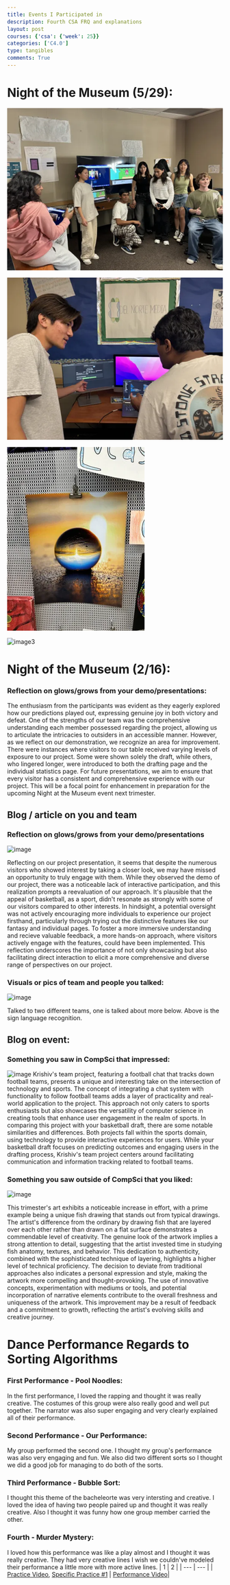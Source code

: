 ```yaml
---
title: Events I Participated in
description: Fourth CSA FRQ and explanations
layout: post
courses: {'csa': {'week': 25}}
categories: ['C4.0']
type: tangibles
comments: True
---
```


# Night of the Museum (5/29):
![image](https://raw.githubusercontent.com/Pitsco/personal/main/images/68747470733a2f2f6d656469612e646973636f72646170702e6e65742f6174746163686d656e74732f3835313636333536373932393038313839382f313234353537303537333137303531313839322f494d475f373239382e6a70673f65783d363635393362376526697.webp)

![image2](https://raw.githubusercontent.com/Pitsco/personal/main/images/68747470733a2f2f6d656469612e646973636f72646170702e6e65742f6174746163686d656e74732f3835313636333536373932393038313839382f313234353537303639343837323433363734362f494d475f373238392e6a70673f65783d363635393362396226697.webp)

![image3](https://raw.githubusercontent.com/Pitsco/personal/main/images/68747470733a2f2f6d656469612e646973636f72646170702e6e65742f6174746163686d656e74732f3835313636333536373932393038313839382f313234353537303730323838333535333338312f494d475f373238312e6a70673f65783d363635393362396426697.webp)

![image3](https://raw.githubusercontent.com/Pitsco/personal/main/images/IMG_7295.jpg)

# Night of the Museum (2/16):
### Reflection on glows/grows from your demo/presentations:
The enthusiasm from the participants was evident as they eagerly explored how our predictions played out, expressing genuine joy in both victory and defeat. One of the strengths of our team was the comprehensive understanding each member possessed regarding the project, allowing us to articulate the intricacies to outsiders in an accessible manner. However, as we reflect on our demonstration, we recognize an area for improvement. There were instances where visitors to our table received varying levels of exposure to our project. Some were shown solely the draft, while others, who lingered longer, were introduced to both the drafting page and the individual statistics page. For future presentations, we aim to ensure that every visitor has a consistent and comprehensive experience with our project. This will be a focal point for enhancement in preparation for the upcoming Night at the Museum event next trimester.

## Blog / article on you and team
### Reflection on glows/grows from your demo/presentations
![image](https://github.com/CSA-trimester-2/nba-analysis-final/assets/89278326/d5c104ee-ed22-4583-8dfb-3a66b6781bc8)

Reflecting on our project presentation, it seems that despite the numerous visitors who showed interest by taking a closer look, we may have missed an opportunity to truly engage with them. While they observed the demo of our project, there was a noticeable lack of interactive participation, and this realization prompts a reevaluation of our approach. It's plausible that the appeal of basketball, as a sport, didn't resonate as strongly with some of our visitors compared to other interests. In hindsight, a potential oversight was not actively encouraging more individuals to experience our project firsthand, particularly through trying out the distinctive features like our fantasy and individual pages. To foster a more immersive understanding and recieve valuable feedback, a more hands-on approach, where visitors actively engage with the features, could have been implemented. This reflection underscores the importance of not only showcasing but also facilitating direct interaction to elicit a more comprehensive and diverse range of perspectives on our project.

### Visuals or pics of team and people you talked:
![image](https://github.com/CSA-trimester-2/nba-analysis-final/assets/89278326/34442f5f-1b07-448c-859d-e99ba8467f7f)

Talked to two different teams, one is talked about more below. Above is the sign language recognition.

## Blog on event:
### Something you saw in CompSci that impressed:
![image](https://github.com/CSA-trimester-2/nba-analysis-final/assets/89278326/df88548d-5926-4f86-8392-47df44e033fb)
Krishiv's team project, featuring a football chat that tracks down football teams, presents a unique and interesting take on the intersection of technology and sports. The concept of integrating a chat system with functionality to follow football teams adds a layer of practicality and real-world application to the project. This approach not only caters to sports enthusiasts but also showcases the versatility of computer science in creating tools that enhance user engagement in the realm of sports. In comparing this project with your basketball draft, there are some notable similarities and differences. Both projects fall within the sports domain, using technology to provide interactive experiences for users. While your basketball draft focuses on predicting outcomes and engaging users in the drafting process, Krishiv's team project centers around facilitating communication and information tracking related to football teams.

### Something you saw outside of CompSci that you liked:
![image](https://github.com/CSA-trimester-2/nba-analysis-final/assets/89278326/f1d765c1-e9e3-46e9-af0e-fc376885e9df)

This trimester's art exhibits a noticeable increase in effort, with a prime example being a unique fish drawing that stands out from typical drawings. The artist's difference from the ordinary by drawing fish that are layered over each other rather than drawn on a flat surface demonstrates a commendable level of creativity. The genuine look of the artwork implies a strong attention to detail, suggesting that the artist invested time in studying fish anatomy, textures, and behavior. This dedication to authenticity, combined with the sophisticated technique of layering, highlights a higher level of technical proficiency. The decision to deviate from traditional approaches also indicates a personal expression and style, making the artwork more compelling and thought-provoking. The use of innovative concepts, experimentation with mediums or tools, and potential incorporation of narrative elements contribute to the overall freshness and uniqueness of the artwork. This improvement may be a result of feedback and a commitment to growth, reflecting the artist's evolving skills and creative journey.


# Dance Performance Regards to Sorting Algorithms

### First Performance - Pool Noodles:
In the first performance, I loved the rapping and thought it was really creative. The costumes of this group were also really good and well put together. The narrator was also super engaging and very clearly explained all of their performance.

### Second Performance - Our Performance:
My group performed the second one. I thought my group's performance was also very engaging and fun. We also did two different sorts so I thought we did a good job for managing to do both of the sorts.

### Third Performance - Bubble Sort:
I thought this theme of the bacheleorte was very intersting and creative. I loved the idea of having two people paired up and thought it was really creative. Also I thought it was funny how one group member carried the other.

### Fourth - Murder Mystery:
I loved how this performance was like a play almost and I thought it was really creative. They had very creative lines I wish we couldn've modeled their performance a little more with more active lines.
| 1 | 2 |
| --- | --- |
| [Practice Video](https://www.youtube.com/watch?v=FyDWarOKnFU), [Specific Practice #1](https://drive.google.com/file/d/1TOLTBjX-MJNuXB9ZglD9uXXjq7wbXTfb/view) | [Performance Video](https://www.youtube.com/watch?v=-2_5y01plFk)|
